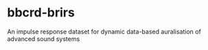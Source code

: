 # bbcrd-brirs
 An impulse response dataset for dynamic data-based auralisation of advanced sound systems
